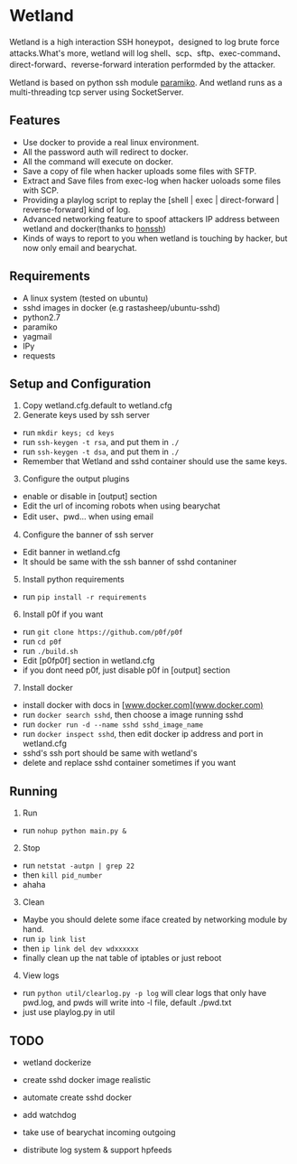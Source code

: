 # Wetland
Wetland is a high interaction SSH honeypot，designed to log brute force attacks.What's more, wetland will log shell、scp、sftp、exec-command、direct-forward、reverse-forward interation performded by the attacker.

Wetland is based on python ssh module [paramiko](https://github.com/paramiko/paramiko/). And wetland runs as a multi-threading tcp server using SocketServer.

## Features
* Use docker to provide a real linux environment.
* All the password auth will redirect to docker.
* All the command will execute on docker.
* Save a copy of file when hacker uploads some files with SFTP.
* Extract and Save files from exec-log when hacker uoloads some files with SCP.
* Providing a playlog script to replay the [shell | exec | direct-forward | reverse-forward] kind of log.
* Advanced networking feature to spoof attackers IP address between wetland and docker(thanks to [honssh](https://github.com/tnich/honssh))
* Kinds of ways to report to you when wetland is touching by hacker, but now only email and bearychat.

## Requirements
* A linux system (tested on ubuntu)
* sshd images in docker (e.g rastasheep/ubuntu-sshd)
* python2.7
* paramiko
* yagmail
* IPy
* requests

## Setup and Configuration
1. Copy wetland.cfg.default to wetland.cfg
2. Generate keys used by ssh server
  * run `mkdir keys; cd keys`
  * run `ssh-keygen -t rsa`, and put them in `./`
  * run `ssh-keygen -t dsa`, and put them in `./`
  * Remember that Wetland and sshd container should use the same keys.
3. Configure the output plugins
  * enable or disable in [output] section
  * Edit the url of incoming robots when using bearychat
  * Edit user、pwd... when using email
4. Configure the banner of ssh server
  * Edit banner in wetland.cfg
  * It should be same with the ssh banner of sshd contaniner
5. Install python requirements
  * run `pip install -r requirements`
6. Install p0f if you want
  * run `git clone https://github.com/p0f/p0f`
  * run `cd p0f`
  * run `./build.sh`
  * Edit [p0fp0f] section in wetland.cfg
  * if you dont need p0f, just disable p0f in [output] section
7. Install docker
  * install docker with docs in [www.docker.com](www.docker.com)
  * run `docker search sshd`, then choose a image running sshd
  * run `docker run -d --name sshd sshd_image_name`
  * run `docker inspect sshd`, then edit docker ip address and port in wetland.cfg
  * sshd's ssh port should be same with wetland's
  * delete and replace sshd container sometimes if you want

## Running
1. Run
  * run `nohup python main.py &`
2. Stop
  * run `netstat -autpn | grep 22`
  * then `kill pid_number`
  * ahaha
3. Clean
  * Maybe you should delete some iface created by networking module by hand.
  * run `ip link list`
  * then `ip link del dev wdxxxxxx`
  * finally clean up the nat table of iptables or just reboot
4. View logs
  * run `python util/clearlog.py -p log` will clear logs that only have pwd.log, and pwds will write into -l file, default ./pwd.txt 
  * just use playlog.py in util

## TODO
* wetland dockerize
* create sshd docker image realistic
* automate create sshd docker


* add watchdog
* take use of bearychat incoming outgoing
* distribute log system & support hpfeeds
